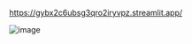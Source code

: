 https://gybx2c6ubsg3qro2iryvpz.streamlit.app/

![image](https://github.com/user-attachments/assets/6a9e0874-8788-4eb3-a098-3fe4b051e15d)
